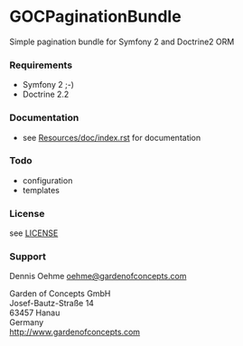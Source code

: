GOCPaginationBundle
===============

Simple pagination bundle for Symfony 2 and Doctrine2 ORM


### Requirements

* Symfony 2 ;-)
* Doctrine 2.2


### Documentation

* see [Resources/doc/index.rst](GOCPaginationBundle/blob/master/Resources/doc/index.rst) for documentation


### Todo

* configuration
* templates


### License

see [LICENSE](GOCPaginationBundle/blob/master/LICENSE)


### Support

Dennis Oehme <oehme@gardenofconcepts.com>

Garden of Concepts GmbH<br />
Josef-Bautz-Straße 14<br />
63457 Hanau<br />
Germany<br />
http://www.gardenofconcepts.com
